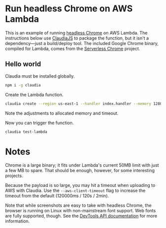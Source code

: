 # Run headless Chrome on AWS Lambda

This is an example of running [headless Chrome][headless-chrome] on AWS Lambda.
The instructions below use [ClaudiaJS][claudia] to package the function, but it
isn't a dependency—just a build/deploy tool. The included Google Chrome binary,
compiled for Lambda, comes from the [Serverless Chrome][serverless-chrome]
project.

## Hello world

Claudia must be installed globally.

```sh
npm i -g claudia
```

Create the Lambda function.

```sh
claudia create --region us-east-1 --handler index.handler --memory 1280 --timeout 120
```

Note the adjustments to allocated memory and timeout.

Now you can trigger the function.

```sh
claudia test-lambda
```

# Notes

Chrome is a large binary; it fits under Lambda's current 50MB limit with just a
few MB to spare. That should be enough, however, for some interesting projects.

Because the payload is so large, you may hit a timeout when uploading to AWS
with Claudia. Use the `--aws-client-timeout` flag to increase the timeout from
the default (120000ms / 120s / 2min).

Note that while screenshots are easy to take with headless Chrome, the browser
is running on Linux with non-mainstream font support. Web fonts are fully
supported, though. See the [DevTools API documentation][dev-tools] for more
information.

[headless-chrome]: https://developers.google.com/web/updates/2017/04/headless-chrome
[claudia]: https://claudiajs.com
[serverless-chrome]: https://github.com/adieuadieu/serverless-chrome
[dev-tools]: https://chromedevtools.github.io/devtools-protocol/tot/

